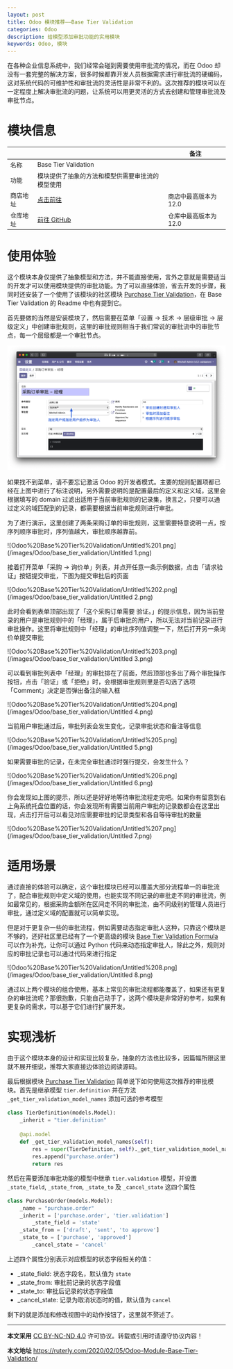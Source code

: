 ```yaml
---
layout: post
title: Odoo 模块推荐——Base Tier Validation
categories: Odoo
description: 给模型添加审批功能的实用模块
keywords: Odoo, 模块
---
```


在各种企业信息系统中，我们经常会碰到需要使用审批流的情况，而在 Odoo 却没有一套完整的解决方案，很多时候都靠开发人员根据需求进行审批流的硬编码，这对系统代码的可维护性和审批流的灵活性是非常不利的。这次推荐的模块可以在一定程度上解决审批流的问题，让系统可以用更灵活的方式去创建和管理审批流及审批节点。

# 模块信息

|          |                                                              | 备注                  |
| -------- | ------------------------------------------------------------ | --------------------- |
| 名称     | Base Tier Validation                                         |                       |
| 功能     | 模块提供了抽象的方法和模型供需要审批流的模型使用             |                       |
| 商店地址 | [点击前往](https://www.odoo.com/apps/modules/12.0/base_tier_validation/) | 商店中最高版本为 12.0 |
| 仓库地址 | [前往 GitHub](https://github.com/OCA/server-ux/tree/12.0/base_tier_validation) | 仓库中最高版本为 12.0 |

# 使用体验

这个模块本身仅提供了抽象模型和方法，并不能直接使用，言外之意就是需要适当的开发才可以使用模块提供的审批功能。为了可以直接体验，省去开发的步骤，我同时还安装了一个使用了该模块的社区模块 [Purchase Tier Validation](https://github.com/OCA/purchase-workflow/tree/12.0/purchase_tier_validation)，在 Base Tier Validation 的 Readme 中也有提到它。

首先要做的当然是安装模块了，然后需要在菜单「设置 → 技术 → 层级审批 → 层级定义」中创建审批规则，这里的审批规则相当于我们常说的审批流中的审批节点，每一个层级都是一个审批节点。

![Odoo%20Base%20Tier%20Validation/Untitled.png](/images/Odoo/base_tier_validation/Untitled.png)

如果找不到菜单，请不要忘记激活 Odoo 的开发者模式。主要的规则配置项都已经在上图中进行了标注说明，另外需要说明的是配置最后的定义和定义域，这里会根据填写的 domain 过滤出适用于当前审批规则的记录集，换言之，只要可以通过定义的域匹配到的记录，都需要根据当前审批规则进行审批。

为了进行演示，这里创建了两条采购订单的审批规则，这里需要特意说明一点，按序列顺序审批时，序列值越大，审批顺序越靠前。

![Odoo%20Base%20Tier%20Validation/Untitled%201.png](/images/Odoo/base_tier_validation/Untitled 1.png)

接着打开菜单「采购 → 询价单」列表，并点开任意一条示例数据，点击「请求验证」按钮提交审批，下图为提交审批后的页面

![Odoo%20Base%20Tier%20Validation/Untitled%202.png](/images/Odoo/base_tier_validation/Untitled 2.png)

此时会看到表单顶部出现了「这个采购订单需要 验证。」的提示信息，因为当前登录的用户是审批规则中的「经理」，属于后审批的用户，所以无法对当前记录进行审批操作。这里将审批规则中「经理」的审批序列值调整一下，然后打开另一条询价单提交审批

![Odoo%20Base%20Tier%20Validation/Untitled%203.png](/images/Odoo/base_tier_validation/Untitled 3.png)

可以看到审批列表中「经理」的审批排在了前面，然后顶部也多出了两个审批操作按钮，点击「验证」或「拒绝」时，会根据审批规则里是否勾选了选项「Comment」决定是否弹出备注的输入框

![Odoo%20Base%20Tier%20Validation/Untitled%204.png](/images/Odoo/base_tier_validation/Untitled 4.png)

当前用户审批通过后，审批列表会发生变化，记录审批状态和备注等信息

![Odoo%20Base%20Tier%20Validation/Untitled%205.png](/images/Odoo/base_tier_validation/Untitled 5.png)

如果需要审批的记录，在未完全审批通过时强行提交，会发生什么？

![Odoo%20Base%20Tier%20Validation/Untitled%206.png](/images/Odoo/base_tier_validation/Untitled 6.png)

你会发现如上图的提示，所以还是好好地等待审批流程走完吧。如果你有留意到右上角系统托盘位置的话，你会发现所有需要当前用户审批的记录数都会在这里出现，点击打开后可以看见对应需要审批的记录类型和各自等待审批的数量

![Odoo%20Base%20Tier%20Validation/Untitled%207.png](/images/Odoo/base_tier_validation/Untitled 7.png)

# 适用场景

通过直接的体验可以确定，这个审批模块已经可以覆盖大部分流程单一的审批流了，配合审批规则中定义域的使用，也能实现不同记录的审批走不同的审批流，例如最常见的，根据采购金额所在区间走不同的审批流，由不同级别的管理人员进行审批，通过定义域的配置就可以简单实现。

但是对于更复杂一些的审批流程，例如需要动态指定审批人这种，只靠这个模块是不够的，还好社区里已经有了一个更高级的模块 [Base Tier Validation Formula](https://github.com/OCA/server-ux/tree/12.0/base_tier_validation_formula) 可以作为补充，让你可以通过 Python 代码来动态指定审批人，除此之外，规则对应的审批记录也可以通过代码来进行指定

![Odoo%20Base%20Tier%20Validation/Untitled%208.png](/images/Odoo/base_tier_validation/Untitled 8.png)

通过以上两个模块的组合使用，基本上常见的审批流程都能覆盖了，如果还有更复杂的审批流呢？那很抱歉，只能自己动手了，这两个模块是非常好的参考，如果有更复杂的需求，可以基于它们进行扩展开发。

# 实现浅析

由于这个模块本身的设计和实现比较复杂，抽象的方法也比较多，因篇幅所限这里就不展开细说，推荐大家直接边体验边阅读源码。

最后根据模块 [Purchase Tier Validation](https://github.com/OCA/purchase-workflow/tree/12.0/purchase_tier_validation) 简单说下如何使用这次推荐的审批模块。首先是继承模型 `tier.definition` 并在方法 `_get_tier_validation_model_names` 添加可选的参考模型

```python
class TierDefinition(models.Model):
    _inherit = "tier.definition"

    @api.model
    def _get_tier_validation_model_names(self):
        res = super(TierDefinition, self)._get_tier_validation_model_names()
        res.append("purchase.order")
        return res
```

然后在需要添加审批功能的模型中继承 `tier.validation` 模型，并设置 `_state_field`, `_state_from`, `_state_to` 及 `_cancel_state` 这四个属性

```python
class PurchaseOrder(models.Model):
    _name = "purchase.order"
    _inherit = ['purchase.order', 'tier.validation']
		_state_field = 'state'
    _state_from = ['draft', 'sent', 'to approve']
    _state_to = ['purchase', 'approved']
		_cancel_state = 'cancel'
```

上述四个属性分别表示对应模型的状态字段相关的值：

- _state_field: 状态字段名，默认值为 `state`
- _state_from: 审批前记录的状态字段值
- _state_to: 审批后记录的状态字段值
- _cancel_state: 记录为取消状态时的值，默认值为 `cancel`

剩下的就是添加和修改视图中的动作按钮了，这里就不赘述了。

---

**本文采用** [CC BY-NC-ND 4.0](https://creativecommons.org/licenses/by-nc-nd/4.0/deed.zh) 许可协议。转载或引用时请遵守协议内容！

**本文地址** https://ruterly.com/2020/02/05/Odoo-Module-Base-Tier-Validation/
